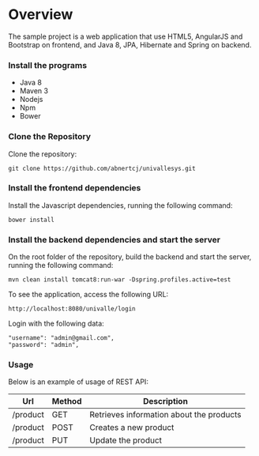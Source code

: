 # Overview #

The sample project is a web application that use HTML5, AngularJS and Bootstrap on frontend, and Java 8, JPA, Hibernate and Spring on backend.

### Install the programs ###

 - Java 8
 - Maven 3
 - Nodejs
 - Npm
 - Bower

### Clone the Repository ###

Clone the repository:

    git clone https://github.com/abnertcj/univallesys.git

### Install the frontend dependencies ###

Install the Javascript dependencies, running the following command:

    bower install

### Install the backend dependencies and start the server ###

On the root folder of the repository, build the backend and start the server, running the following command:

    mvn clean install tomcat8:run-war -Dspring.profiles.active=test

To see the application, access the following URL:

    http://localhost:8080/univalle/login

Login with the following data:

    "username": "admin@gmail.com",
    "password": "admin",

### Usage ###

Below is an example of usage of REST API:

Url           |Method          | Description
--------------|------------- | -------------
/product|GET | Retrieves information about the products 
/product|POST| Creates a new product
/product|PUT | Update the product
